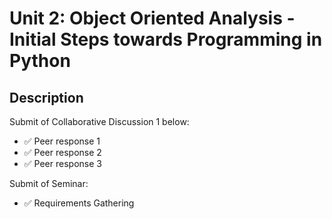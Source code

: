 
# Unit 2: Object Oriented Analysis - Initial Steps towards Programming in Python

## Description

Submit of Collaborative Discussion 1 below:
- ✅ Peer response 1
- ✅ Peer response 2
- ✅ Peer response 3

Submit of Seminar:
- ✅ Requirements Gathering
